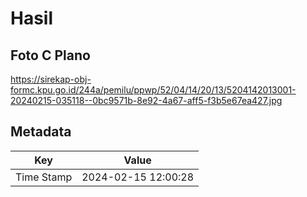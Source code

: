 # Hasil

## Foto C Plano

https://sirekap-obj-formc.kpu.go.id/244a/pemilu/ppwp/52/04/14/20/13/5204142013001-20240215-035118--0bc9571b-8e92-4a67-aff5-f3b5e67ea427.jpg


## Metadata

| Key        | Value               |
| ---------- | ------------------- |
| Time Stamp | 2024-02-15 12:00:28 |



